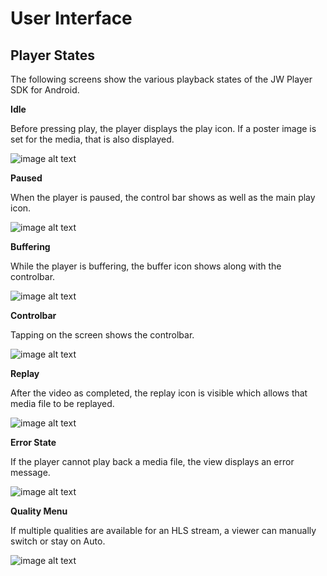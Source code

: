# User Interface
## Player States

The following screens show the various playback states of the JW Player SDK for Android.

**Idle**

Before pressing play, the player displays the play icon. If a poster image is set for the media, that is also displayed.

![image alt text](image_0.png)

**Paused**

When the player is paused, the control bar shows as well as the main play icon.

![image alt text](image_1.png)

**Buffering** 

While the player is buffering, the buffer icon shows along with the controlbar. 

![image alt text](image_2.png)

**Controlbar**

Tapping on the screen shows the controlbar.

![image alt text](image_3.png)

**Replay**

After the video as completed, the replay icon is visible which allows that media file to be replayed.

![image alt text](image_4.png)

**Error State**

If the player cannot play back a media file, the view displays an error message.

![image alt text](image_5.png)

**Quality Menu**

If multiple qualities are available for an HLS stream, a viewer can manually switch or stay on Auto.

![image alt text](image_6.png)
